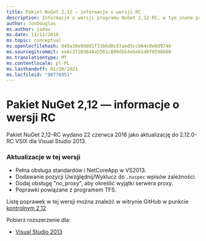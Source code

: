 ```yaml
---
title: Pakiet NuGet 2,12 — informacje o wersji RC
description: Informacje o wersji programu NuGet 2,12 RC, w tym znane problemy, poprawki błędów, dodane funkcje i DCR.
author: JonDouglas
ms.author: jodou
ms.date: 11/11/2016
ms.topic: conceptual
ms.openlocfilehash: 049a38e9ddd1f33b6d0c87aed5ccb64c0e0d9740
ms.sourcegitcommit: ee6c3f203648a5561c809db54ebeb1d0f0598b68
ms.translationtype: MT
ms.contentlocale: pl-PL
ms.lasthandoff: 01/26/2021
ms.locfileid: "98776951"
---
```

# <a name="nuget-212-rc-release-notes"></a>Pakiet NuGet 2,12 — informacje o wersji RC

Pakiet NuGet 2,12-RC wydano 22 czerwca 2016 jako aktualizację do 2.12.0-RC VSIX dla Visual Studio 2013.

### <a name="updates-in-this-release"></a>Aktualizacje w tej wersji

* Pełna obsługa standardów i NetCoreApp w VS2013.
* Dodawanie pozycji Uwzględnij/Wyklucz do `.nuspec` wpisów zależności.
* Dodaj obsługę "no_proxy", aby określić wyjątki serwera proxy.
* Poprawki powiązane z programem TFS.

Listę poprawek w tej wersji można znaleźć w witrynie GitHub w punkcie [kontrolnym 2,12](https://github.com/NuGet/Home/issues?q=milestone%3A2.12+is%3Aclosed)

Pobierz rozszerzenie dla:

* [Visual Studio 2013](https://dist.nuget.org/visualstudio-2013-vsix/v2.12.0-rc/NuGet.Tools.vsix)
